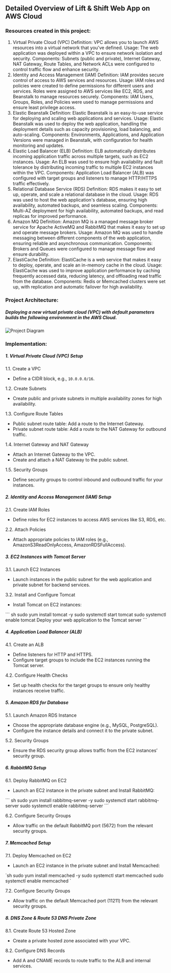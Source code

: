 ## Detailed Overview of Lift & Shift Web App on AWS Cloud

### Resources created in this project:
1. Virtual Private Cloud (VPC)
Definition: VPC allows you to launch AWS resources into a virtual network that you've defined.
Usage: The web application was deployed within a VPC to ensure network isolation and security.
Components: Subnets (public and private), Internet Gateway, NAT Gateway, Route Tables, and Network ACLs were configured to control traffic flow and enhance security.
2. Identity and Access Management (IAM)
Definition: IAM provides secure control of access to AWS services and resources.
Usage: IAM roles and policies were created to define permissions for different users and services. Roles were assigned to AWS services like EC2, RDS, and Beanstalk to manage resources securely.
Components: IAM Users, Groups, Roles, and Policies were used to manage permissions and ensure least privilege access.
3. Elastic Beanstalk
Definition: Elastic Beanstalk is an easy-to-use service for deploying and scaling web applications and services.
Usage: Elastic Beanstalk was used to deploy the web application, handling the deployment details such as capacity provisioning, load balancing, and auto-scaling.
Components: Environments, Applications, and Application Versions were managed in Beanstalk, with configuration for health monitoring and updates.
4. Elastic Load Balancer (ELB)
Definition: ELB automatically distributes incoming application traffic across multiple targets, such as EC2 instances.
Usage: An ELB was used to ensure high availability and fault tolerance by distributing incoming traffic to multiple EC2 instances within the VPC.
Components: Application Load Balancer (ALB) was configured with target groups and listeners to manage HTTP/HTTPS traffic effectively.
5. Relational Database Service (RDS)
Definition: RDS makes it easy to set up, operate, and scale a relational database in the cloud.
Usage: RDS was used to host the web application's database, ensuring high availability, automated backups, and seamless scaling.
Components: Multi-AZ deployment for high availability, automated backups, and read replicas for improved performance.
6. Amazon MQ
Definition: Amazon MQ is a managed message broker service for Apache ActiveMQ and RabbitMQ that makes it easy to set up and operate message brokers.
Usage: Amazon MQ was used to handle messaging between different components of the web application, ensuring reliable and asynchronous communication.
Components: Brokers and Queues were configured to manage message flow and ensure durability.
7. ElastiCache
Definition: ElastiCache is a web service that makes it easy to deploy, operate, and scale an in-memory cache in the cloud.
Usage: ElastiCache was used to improve application performance by caching frequently accessed data, reducing latency, and offloading read traffic from the database.
Components: Redis or Memcached clusters were set up, with replication and automatic failover for high availability.


### Project Architecture:
##### Deploying a new virtual private cloud (VPC) with default parameters builds the following environment in the AWS Cloud.

![Project Diagram](https://github.com/ahsan598/aws-lift-and-shift-webapp/blob/main/aws-lift-and-shift-webapp.png)


### Implementation:

##### 1. Virtual Private Cloud (VPC) Setup

1.1. Create a VPC
- Define a CIDR block, e.g., `10.0.0.0/16`.

1.2. Create Subnets
- Create public and private subnets in multiple availability zones for high availability.

1.3. Configure Route Tables
- Public subnet route table: Add a route to the Internet Gateway.
- Private subnet route table: Add a route to the NAT Gateway for outbound traffic.

1.4. Internet Gateway and NAT Gateway
- Attach an Internet Gateway to the VPC.
- Create and attach a NAT Gateway to the public subnet.

1.5. Security Groups
- Define security groups to control inbound and outbound traffic for your instances.


##### 2. Identity and Access Management (IAM) Setup

2.1. Create IAM Roles
- Define roles for EC2 instances to access AWS services like S3, RDS, etc.

2.2. Attach Policies
- Attach appropriate policies to IAM roles (e.g., AmazonS3ReadOnlyAccess, AmazonRDSFullAccess).


##### 3. EC2 Instances with Tomcat Server

3.1. Launch EC2 Instances
- Launch instances in the public subnet for the web application and private subnet for backend services.

3.2. Install and Configure Tomcat
- Install Tomcat on EC2 instances:

\``` sh
sudo yum install tomcat -y
sudo systemctl start tomcat
sudo systemctl enable tomcat
Deploy your web application to the Tomcat server
\```


##### 4. Application Load Balancer (ALB)

4.1. Create an ALB
- Define listeners for HTTP and HTTPS.
- Configure target groups to include the EC2 instances running the Tomcat server.

4.2. Configure Health Checks
- Set up health checks for the target groups to ensure only healthy instances receive traffic.


##### 5. Amazon RDS for Database

5.1. Launch Amazon RDS Instance
- Choose the appropriate database engine (e.g., MySQL, PostgreSQL).
- Configure the instance details and connect it to the private subnet.

5.2. Security Groups
- Ensure the RDS security group allows traffic from the EC2 instances’ security group.


##### 6. RabbitMQ Setup

6.1. Deploy RabbitMQ on EC2
- Launch an EC2 instance in the private subnet and Install RabbitMQ:

\``` sh
sudo yum install rabbitmq-server -y
sudo systemctl start rabbitmq-server
sudo systemctl enable rabbitmq-server
\```

6.2. Configure Security Groups
- Allow traffic on the default RabbitMQ port (5672) from the relevant security groups.


##### 7. Memcached Setup

7.1. Deploy Memcached on EC2
- Launch an EC2 instance in the private subnet and Install Memcached:

\`sh
sudo yum install memcached -y
sudo systemctl start memcached
sudo systemctl enable memcached
\`

7.2. Configure Security Groups
- Allow traffic on the default Memcached port (11211) from the relevant security groups.


##### 8. DNS Zone & Route 53 DNS Private Zone

8.1. Create Route 53 Hosted Zone
- Create a private hosted zone associated with your VPC.

8.2. Configure DNS Records
- Add A and CNAME records to route traffic to the ALB and internal services.